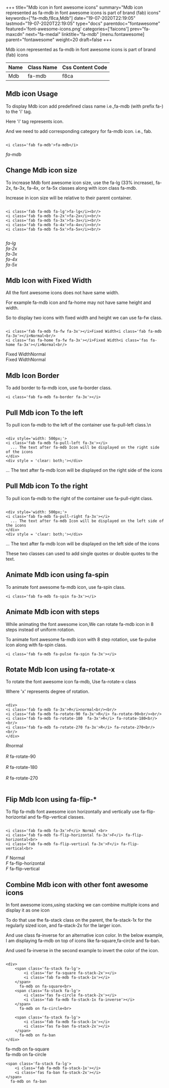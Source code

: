 +++
title="Mdb icon in font awesome icons"
summary="Mdb icon represented as fa-mdb in font awesome icons is part of brand (fab) icons"
keywords=["fa-mdb,f8ca,Mdb"]
date="19-07-2020T22:19:05"
lastmod="19-07-2020T22:19:05"
type="docs"
parentdoc="fontawesome"
featured='font-awesome-icons.png'
categories=['faicons']
prev="fa-maxcdn"
next="fa-medal"
linktitle="fa-mdb"
[menu.fontawesome]
parent="fontawesome"
weight=20
draft=false
+++


Mdb icon represented as fa-mdb in font awesome icons is part of brand (fab) icons

<div class='table-responsive'><table class='table'><thead><tr><th>Name</th><th>Class Name</th><th>Css Content Code</th></tr></thead><tbody><tr><td>Mdb</td><td>fa-mdb</td><td>f8ca</td></tr></tbody></table></div>



## Mdb icon Usage

To display Mdb icon add predefined class name i.e.,fa-mdb (with prefix fa-) to the 'i' tag.

Here 'i' tag represents icon.

And we need to add corresponding category for fa-mdb icon. i.e., fab.


```

<i class='fab fa-mdb'>fa-mdb</i>
```

<i class='fab fa-mdb'>fa-mdb</i>




## Change Mdb icon size
To increase Mdb font awesome icon size, use the fa-lg (33% increase), fa-2x, fa-3x, fa-4x, or fa-5x classes along with icon class fa-mdb.

Increase in icon size will be relative to their parent container. 

```

<i class='fab fa-mdb fa-lg'>fa-lg</i><br/>
<i class='fab fa-mdb fa-2x'>fa-2x</i><br/>
<i class='fab fa-mdb fa-3x'>fa-3x</i><br/>
<i class='fab fa-mdb fa-4x'>fa-4x</i><br/>
<i class='fab fa-mdb fa-5x'>fa-5x</i><br/>
            
```

<i class='fab fa-mdb fa-lg'>fa-lg</i><br/>
<i class='fab fa-mdb fa-2x'>fa-2x</i><br/>
<i class='fab fa-mdb fa-3x'>fa-3x</i><br/>
<i class='fab fa-mdb fa-4x'>fa-4x</i><br/>
<i class='fab fa-mdb fa-5x'>fa-5x</i><br/>
            



## Mdb Icon with Fixed Width 

All the font awesome icons does not have same width.

For example fa-mdb icon and fa-home may not have same height and width.

So to display two icons with fixed width and height we can use fa-fw class.


```

<i class='fab fa-mdb fa-fw fa-3x'></i>Fixed Width<i class='fab fa-mdb fa-3x'></i>Normal<br/>
<i class='fas fa-home fa-fw fa-3x'></i>Fixed Width<i class='fas fa-home fa-3x'></i>Normal<br/>
```

<i class='fab fa-mdb fa-fw fa-3x'></i>Fixed Width<i class='fab fa-mdb fa-3x'></i>Normal<br/>
<i class='fas fa-home fa-fw fa-3x'></i>Fixed Width<i class='fas fa-home fa-3x'></i>Normal<br/>



## Mdb Icon Border 

To add border to fa-mdb icon, use fa-border class.


```
<i class='fab fa-mdb fa-border fa-3x'></i>

```
<i class='fab fa-mdb fa-border fa-3x'></i>





## Pull Mdb icon To the left

To pull icon fa-mdb to the left of the container use fa-pull-left class.\n

```

<div style='width: 500px;'>
<i class='fab fa-mdb fa-pull-left fa-3x'></i>
  ... The text after fa-mdb Icon will be displayed on the right side of the icons
</div>
<div style = 'clear: both;'></div>
```

<div style='width: 500px;'>
<i class='fab fa-mdb fa-pull-left fa-3x'></i>
  ... The text after fa-mdb Icon will be displayed on the right side of the icons
</div>
<div style = 'clear: both;'></div>




## Pull Mdb icon To the right
To pull icon fa-mdb to the right of the container use fa-pull-right class.

```

<div style='width: 500px;'>
<i class='fab fa-mdb fa-pull-right fa-3x'></i>
  ... The text after fa-mdb Icon will be displayed on the left side of the icons
</div>
<div style = 'clear: both;'></div>
```

<div style='width: 500px;'>
<i class='fab fa-mdb fa-pull-right fa-3x'></i>
  ... The text after fa-mdb Icon will be displayed on the left side of the icons
</div>
<div style = 'clear: both;'></div>

These two classes can used to add single quotes or double quotes to the text.


## Animate Mdb icon using fa-spin
To animate font awesome fa-mdb icon, use fa-spin class.

```
<i class='fab fa-mdb fa-spin fa-3x'></i>
```
<i class='fab fa-mdb fa-spin fa-3x'></i>




## Animate Mdb icon with steps
While animating the font awesome icon,We can rotate fa-mdb icon in 8 steps instead of uniform rotation.

To animate font awesome fa-mdb icon with 8 step rotation, use fa-pulse icon along with fa-spin class.


```
<i class='fab fa-mdb fa-pulse fa-spin fa-3x'></i>

```
<i class='fab fa-mdb fa-pulse fa-spin fa-3x'></i>





## Rotate Mdb Icon using fa-rotate-x
To rotate the font awesome icon fa-mdb, Use fa-rotate-x class

Where 'x' represents degree of rotation.


```

<div>
<i class='fab fa-mdb fa-3x'>R</i>normal<br/><br/>
<i class='fab fa-mdb fa-rotate-90 fa-3x'>R</i> fa-rotate-90<br/><br/> 
<i class='fab fa-mdb fa-rotate-180  fa-3x'>R</i> fa-rotate-180<br/><br/> 
<i class='fab fa-mdb fa-rotate-270 fa-3x'>R</i> fa-rotate-270<br/><br/>
</div>
```

<div>
<i class='fab fa-mdb fa-3x'>R</i>normal<br/><br/>
<i class='fab fa-mdb fa-rotate-90 fa-3x'>R</i> fa-rotate-90<br/><br/> 
<i class='fab fa-mdb fa-rotate-180  fa-3x'>R</i> fa-rotate-180<br/><br/> 
<i class='fab fa-mdb fa-rotate-270 fa-3x'>R</i> fa-rotate-270<br/><br/>
</div>




## Flip Mdb Icon using fa-flip-*
To flip fa-mdb font awesome icon horizontally and vertically use fa-flip-horizontal and fa-flip-vertical classes. 

```

<i class='fab fa-mdb fa-3x'>F</i> Normal <br>
<i class='fab fa-mdb fa-flip-horizontal fa-3x'>F</i> fa-flip-horizontal<br>
<i class='fab fa-mdb fa-flip-vertical fa-3x'>F</i> fa-flip-vertical<br>
```

<i class='fab fa-mdb fa-3x'>F</i> Normal <br>
<i class='fab fa-mdb fa-flip-horizontal fa-3x'>F</i> fa-flip-horizontal<br>
<i class='fab fa-mdb fa-flip-vertical fa-3x'>F</i> fa-flip-vertical<br>




## Combine Mdb icon with other font awesome icons
In font awesome icons,using stacking we can combine multiple icons and display it as one icon 

To do that use the fa-stack class on the parent, the fa-stack-1x for the regularly sized icon, and fa-stack-2x for the larger icon.

And use class fa-inverse for an alternative icon color. 
In the below example, I am displaying fa-mdb on top of icons like fa-square,fa-circle and fa-ban.

And used fa-inverse in the second example to invert the color of the icon.

```

<div>
    <span class='fa-stack fa-lg'>
        <i class='far fa-square fa-stack-2x'></i>
        <i class='fab fa-mdb fa-stack-1x'></i>
    </span>
      fa-mdb on fa-square<br>
    <span class='fa-stack fa-lg'>
        <i class='fas fa-circle fa-stack-2x'></i>
        <i class='fab fa-mdb fa-stack-1x fa-inverse'></i>
    </span>
      fa-mdb on fa-circle<br>

    <span class='fa-stack fa-lg'>
        <i class='fab fa-mdb fa-stack-1x'></i>
        <i class='fas fa-ban fa-stack-2x'></i>
    </span>
      fa-mdb on fa-ban
</div>
```

<div>
    <span class='fa-stack fa-lg'>
        <i class='far fa-square fa-stack-2x'></i>
        <i class='fab fa-mdb fa-stack-1x'></i>
    </span>
      fa-mdb on fa-square<br>
    <span class='fa-stack fa-lg'>
        <i class='fas fa-circle fa-stack-2x'></i>
        <i class='fab fa-mdb fa-stack-1x fa-inverse'></i>
    </span>
      fa-mdb on fa-circle<br>

    <span class='fa-stack fa-lg'>
        <i class='fab fa-mdb fa-stack-1x'></i>
        <i class='fas fa-ban fa-stack-2x'></i>
    </span>
      fa-mdb on fa-ban
</div>






